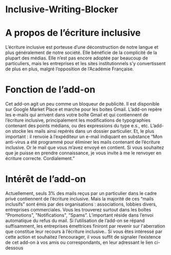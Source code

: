 # Inclusive-Writing-Blocker


# A propos de l’écriture inclusive

L’écriture inclusive est porteuse d’une déconstruction de notre langue et plus généralement de notre société. Elle bénéficie de la complicité de la plupart des médias. Elle n’est pas encore adoptée par beaucoup de particuliers, mais les entreprises et les sites institutionnels s’y convertissent de plus en plus, malgré l’opposition de l’Académie Française.


# Fonction de l’add-on

Cet add-on agit un peu comme un bloqueur de publicité. Il est disponible sur Google Market Place et marche pour les boites Gmail. L’add-on repère les e-mails qui arrivent dans votre boîte Gmail et qui contiennent de l’écriture inclusive, principalement les modifications de typographies contenant des points médians, ou des expressions du type e.s., etc. 
L’add-on stocke les mails ainsi repérés dans un dossier particulier. Et, le plus important :  il renvoie à l’expéditeur un e-mail indiquant en substance “Mon anti-virus a été programmé pour éliminer les mails contenant de l’écriture inclusive. Or le mail que vous m’avez envoyé en contient. Si vous souhaitez que je puisse en prendre connaissance, je vous invite à me le renvoyer en écriture correcte. Cordialement.” 


# Intérêt de l’add-on
Actuellement, seuls 3% des mails reçus par un particulier dans le cadre privé contiennent de l’écriture inclusive. Mais la majorité de ces “mails inclusifs” sont émis par des organisations : associations, lobbies divers, entreprises commerciales. Vous les trouverez surtout dans les boîtes “Promotions”, "Notifications", “Spams”. L’important réside dans l’envoi automatique du refus du mail. Si l’utilisation de l’add-on se répand suffisamment, les entreprises émettrices finiront par revenir sur l'aberration que constitue leur recours à l’écriture inclusive..
Si vous êtes intéressé par cette action et souhaitez l’encourager, il vous suffit de signaler l’existence de cet add-on à vos amis ou correspondants, en leur adressant le lien ci-dessous
